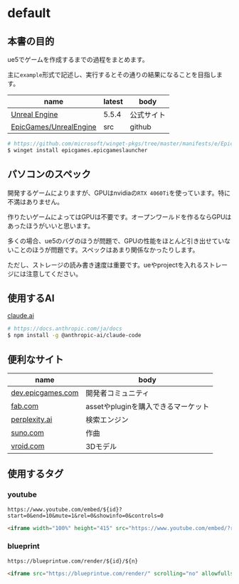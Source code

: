 # default

## 本書の目的 

ue5でゲームを作成するまでの過程をまとめます。

主に`example`形式で記述し、実行するとその通りの結果になることを目指します。

|name|latest|body|
|---|---|---|
|[Unreal Engine](https://dev.epicgames.com/documentation/ja-jp/unreal-engine/unreal-engine-5.5-release-notes)|5.5.4|公式サイト|
|[EpicGames/UnrealEngine](https://github.com/EpicGames/UnrealEngine)|src|github|

```sh
# https://github.com/microsoft/winget-pkgs/tree/master/manifests/e/EpicGames/EpicGamesLauncher
$ winget install epicgames.epicgameslauncher
```

## パソコンのスペック

開発するゲームによりますが、GPUはnvidiaの`RTX 4060Ti`を使っています。特に不満はありません。

作りたいゲームによってはGPUは不要です。オープンワールドを作るならGPUはあったほうがいいと思います。

多くの場合、ue5のバグのほうが問題で、GPUの性能をほとんど引き出せていないことのほうが問題です。スペックはあまり関係なかったりします。

ただし、ストレージの読み書き速度は重要です。ueやprojectを入れるストレージには注意してください。

## 使用するAI

[claude.ai](https://claude.ai)

```sh
# https://docs.anthropic.com/ja/docs
$ npm install -g @anthropic-ai/claude-code
```

## 便利なサイト

|name|body|
|---|---|
|[dev.epicgames.com](https://dev.epicgames.com/community/)|開発者コミュニティ|
|[fab.com](https://www.fab.com/)|assetやpluginを購入できるマーケット|
|[perplexity.ai](https://www.perplexity.ai/)|検索エンジン|
|[suno.com](https://suno.com/)|作曲|
|[vroid.com](https://vroid.com/studio/)|3Dモデル|

## 使用するタグ

### youtube

`https://www.youtube.com/embed/${id}?start=0&end=10&mute=1&rel=0&showinfo=0&controls=0`

```html
<iframe width="100%" height="415" src="https://www.youtube.com/embed/?rel=0&showinfo=0&controls=0" title="YouTube video player" frameborder="0" allow="accelerometer; autoplay; clipboard-write; encrypted-media; gyroscope; picture-in-picture; web-share" referrerpolicy="strict-origin-when-cross-origin" allowfullscreen></iframe>
```

### blueprint

`https://blueprintue.com/render/${id}/${n}`

```html
<iframe src="https://blueprintue.com/render/" scrolling="no" allowfullscreen style="width:100%;height:400px"></iframe>
```
